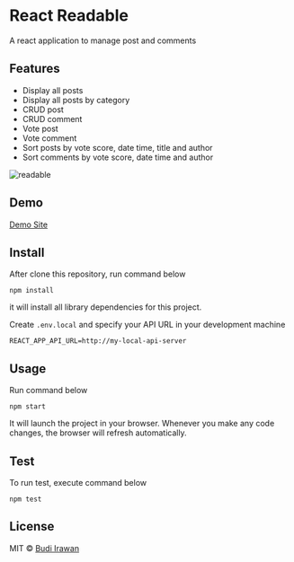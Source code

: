 # React Readable

A react application to manage post and comments

## Features
- Display all posts
- Display all posts by category
- CRUD post
- CRUD comment
- Vote post
- Vote comment
- Sort posts by vote score, date time, title and author
- Sort comments by vote score, date time and author

![readable](https://raw.githubusercontent.com/deerawan/react-readable/master/images/react-readable-featured.gif)

## Demo
[Demo Site](https://deerawan-readable.herokuapp.com/)

## Install
After clone this repository, run command below
```
npm install
```
it will install all library dependencies for this project.

Create `.env.local` and specify your API URL in your development machine
```
REACT_APP_API_URL=http://my-local-api-server
```

## Usage
Run command below
```
npm start
```
It will launch the project in your browser. Whenever you make any code changes, the browser will refresh automatically.

## Test
To run test, execute command below
```
npm test
```

## License
MIT © [Budi Irawan](https://budiirawan.com)